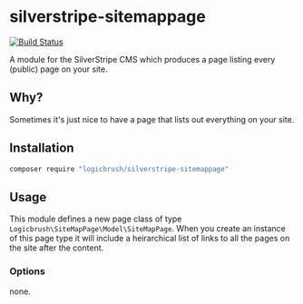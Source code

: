 # silverstripe-sitemappage

[![Build Status](https://travis-ci.org/logicbrush/silverstripe-sitemappage.svg?branch=master)](https://travis-ci.org/logicbrush/silverstripe-sitemappage)

A module for the SilverStripe CMS which produces a page listing every (public) page on your site.

## Why?

Sometimes it's just nice to have a page that lists out everything on your site.

## Installation

```sh
composer require "logicbrush/silverstripe-sitemappage"
```

## Usage

This module defines a new page class of type `Logicbrush\SiteMapPage\Model\SiteMapPage`.  When you create an instance of this page type it will include a heirarchical list of links to all the pages on the site after the content.

### Options

none.
